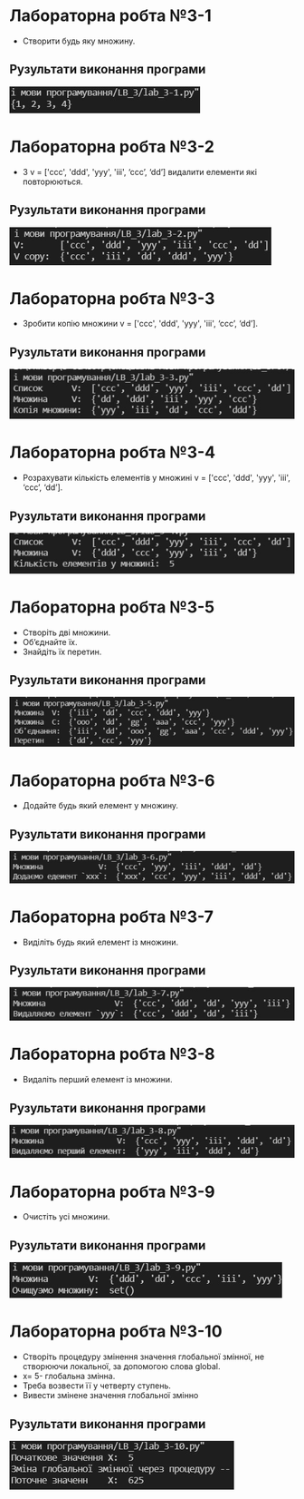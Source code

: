 # Лабораторна робта №3-1
- Створити будь яку множину.

## Рузультати виконання програми
![3-1 result](https://github.com/whiteman1989/Python_lab_work_3/blob/master/images/work_res_3-1.jpg?raw=true)

# Лабораторна робта №3-2
- З v = ['ccc', 'ddd', 'yyy', 'iii', ‘ccc’, ‘dd’] видалити елементи які повторюються.

## Рузультати виконання програми
![3-2 result](https://github.com/whiteman1989/Python_lab_work_3/blob/master/images/work_res_3-2.jpg?raw=true)

# Лабораторна робта №3-3
- Зробити копію множини v = ['ccc', 'ddd', 'yyy', 'iii', ‘ccc’, ‘dd’].

## Рузультати виконання програми
![3-3 result](https://github.com/whiteman1989/Python_lab_work_3/blob/master/images/work_res_3-3.jpg?raw=true)

# Лабораторна робта №3-4
- Розрахувати кількість елементів у множині v = ['ccc', 'ddd', 'yyy', 'iii', ‘ccc’, ‘dd’].

## Рузультати виконання програми
![3-4 result](https://github.com/whiteman1989/Python_lab_work_3/blob/master/images/work_res_3-4.jpg?raw=true)

# Лабораторна робта №3-5
- Створіть дві множини. 
- Об’єднайте їх.
- Знайдіть їх перетин. 

## Рузультати виконання програми
![3-5 result](https://github.com/whiteman1989/Python_lab_work_3/blob/master/images/work_res_3-5.jpg?raw=true)

# Лабораторна робта №3-6
- Додайте будь який елемент у множину.

## Рузультати виконання програми
![3-6 result](https://github.com/whiteman1989/Python_lab_work_3/blob/master/images/work_res_3-6.jpg?raw=true)

# Лабораторна робта №3-7
- Виділіть будь який елемент із множини.

## Рузультати виконання програми
![3-7 result](https://github.com/whiteman1989/Python_lab_work_3/blob/master/images/work_res_3-7.jpg?raw=true)

# Лабораторна робта №3-8
- Видаліть перший  елемент із множини.

## Рузультати виконання програми
![3-8 result](https://github.com/whiteman1989/Python_lab_work_3/blob/master/images/work_res_3-8.jpg?raw=true)

# Лабораторна робта №3-9
- Очистіть усі множини.

## Рузультати виконання програми
![3-9 result](https://github.com/whiteman1989/Python_lab_work_3/blob/master/images/work_res_3-9.jpg?raw=true)

# Лабораторна робта №3-10
- Створіть процедуру змінення значення глобальної змінної, не створюючи локальної, за допомогою слова global. 
- x= 5- глобальна змінна.
- Треба возвести її у четверту ступень.
- Вивести змінене значення глобальної змінно

## Рузультати виконання програми
![3-10 result](https://github.com/whiteman1989/Python_lab_work_3/blob/master/images/work_res_3-10.jpg?raw=true)